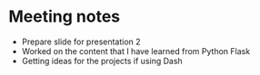# Meeting notes 
+ Prepare slide for presentation 2
+ Worked on the content that I have learned from Python Flask
+ Getting ideas for the projects if using Dash 
